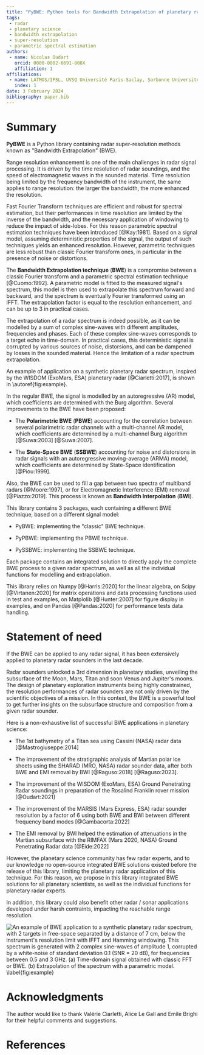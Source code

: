 ```yaml
---
title: "PyBWE: Python tools for Bandwidth Extrapolation of planetary radar signals"
tags:
 - radar
 - planetary science
 - bandwidth extrapolation
 - super-resolution
 - parametric spectral estimation
authors:
 - name: Nicolas Oudart
   orcid: 0000-0002-6691-808X
   affiliation: 1
affiliations:
 - name: LATMOS/IPSL, UVSQ Université Paris-Saclay, Sorbonne Université, CNRS, France
   index: 1
date: 3 February 2024
bibliography: paper.bib
---
```


# Summary

**PyBWE** is a Python library containing radar super-resolution methods known as "Bandwidth Extrapolation" (BWE).

Range resolution enhancement is one of the main challenges in radar signal processing. 
It is driven by the time resolution of radar soundings, and the speed of electromagnetic waves in the sounded material. 
Time resolution being limited by the frequency bandwidth of the instrument, the same applies to range resolution: the larger the bandwidth, the more enhanced the resolution. 

Fast Fourier Transform techniques are efficient and robust for spectral estimation, but their performances in time resolution are limited by the inverse of the bandwidth, and the necessary application of windowing to reduce the impact of side-lobes. 
For this reason parametric spectral estimation techniques have been introduced [@Kay:1981].
Based on a signal model, assuming deterministic properties of the signal, the output of such techniques yields an enhanced resolution. 
However, parametric techniques are less robust than classic Fourier transform ones, in particular in the presence of noise or distortions.

The **Bandwidth Extrapolation technique** (**BWE**) is a compromise between a classic Fourier transform and a parametric spectral estimation technique [@Cuomo:1992]. 
A parametric model is fitted to the measured signal's spectrum, this model is then used to extrapolate this spectrum forward and backward, and the spectrum is eventually Fourier transformed using an IFFT.
The extrapolation factor is equal to the resolution enhancement, and can be up to 3 in practical cases. 

The extrapolation of a radar spectrum is indeed possible, as it can be modelled by a sum of complex sine-waves with different amplitudes, frequencies and phases. Each of these complex sine-waves corresponds to a target echo in time-domain. 
In practical cases, this deterministic signal is corrupted by various sources of noise, distorsions, and can be dampened by losses in the sounded material. Hence the limitation of a radar spectrum extrapolation.

An example of application on a synthetic planetary radar spectrum, inspired by the WISDOM (ExoMars, ESA) planetary radar [@Ciarletti:2017], is shown in \autoref{fig:example}.

In the regular BWE, the signal is modelled by an autoregressive (AR) model, which coefficients are determined with the Burg algorithm.
Several improvements to the BWE have been proposed:

* The **Polarimetric BWE** (**PBWE**) accounting for the correlation between several polarimetric radar channels with a multi-channel AR model, which coefficients are determined by a multi-channel Burg algorithm [@Suwa:2003] [@Suwa:2007].

* The **State-Space BWE** (**SSBWE**) accounting for noise and distorsions in radar signals with an autoregressive moving-average (ARMA) model, which coefficients are determined by State-Space identification [@Piou:1999].

Also, the BWE can be used to fill a gap between two spectra of multiband radars [@Moore:1997], or for Electromagnetic Interference (EMI) removal [@Piazzo:2019]. This process is known as **Bandwidth Interpolation** (**BWI**).

This library contains 3 packages, each containing a different BWE technique, based on a different signal model:

* PyBWE: implementing the "classic" BWE technique.

* PyPBWE: implementing the PBWE technique.

* PySSBWE: implementing the SSBWE technique.

Each package contains an integrated solution to directly apply the complete BWE process to a given radar spectrum, as well as all the individual functions for modelling and extrapolation.

This library relies on Numpy [@Harris:2020] for the linear algebra, on Scipy [@Virtanen:2020] for matrix operations and data processing functions used in test and examples, on Matplolib [@Hunter:2007] for figure display in examples, and on Pandas [@Pandas:2020] for performance tests data handling.

# Statement of need

If the BWE can be applied to any radar signal, it has been extensively applied to planetary radar sounders in the last decade. 

Radar sounders unlocked a 3rd dimension in planetary studies, unveiling the subsurface of the Moon, Mars, Titan and soon Venus and Jupiter's moons.
The design of planetary exploration instruments being highly constrained, the resolution performances of radar sounders are not only driven by the scientific objectives of a mission.
In this context, the BWE is a powerful tool to get further insights on the subsurface structure and composition from a given radar sounder.

Here is a non-exhaustive list of successful BWE applications in planetary science:

* The 1st bathymetry of a Titan sea using Cassini (NASA) radar data [@Mastrogiuseppe:2014]

* The improvement of the stratigraphic analysis of Martian polar ice sheets using the SHARAD (MRO, NASA) radar sounder data, after both BWE and EMI removal by BWI [@Raguso:2018] [@Raguso:2023].

* The improvement of the WISDOM (ExoMars, ESA) Ground Penetrating Radar soundings in preparation of the Rosalind Franklin rover mission [@Oudart:2021]

* The improvement of the MARSIS (Mars Express, ESA) radar sounder resolution by a factor of 6 using both BWE and BWI between different frequency band modes [@Gambacorta:2022]

* The EMI removal by BWI helped the estimation of attenuations in the Martian subsurface with the RIMFAX (Mars 2020, NASA) Ground Penetrating Radar data [@Eide:2022]

However, the planetary science community has few radar experts, and to our knowledge no open-source integrated BWE solutions existed before the release of this library, limiting the planetary radar application of this technique.
For this reason, we propose in this library integrated BWE solutions for all planetary scientists, as well as the individual functions for planetary radar experts.

In addition, this library could also benefit other radar / sonar applications developed under harsh contraints, impacting the reachable range resolution.

![An example of BWE application to a synthetic planetary radar spectrum, with 2 targets in free-space separated by a distance of 7 cm, below the instrument's resolution limit with IFFT and Hamming windowing. This spectrum is generated with 2 complex sine-waves of amplitude 1, corrupted by a white-noise of standard deviation 0.1 (SNR = 20 dB), for frequencies between 0.5 and 3 GHz. (a) Time-domain signal obtained with classic FFT or BWE. (b) Extrapolation of the spectrum with a parametric model. \label{fig:example}](Figure_example.png)

# Acknowledgments

The author would like to thank Valérie Ciarletti, Alice Le Gall and Emile Brighi for their helpful comments and suggestions. 

# References